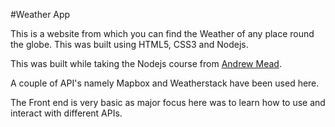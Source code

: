 #Weather App

This is a website from which you can find the Weather of any place round the globe.
This was built using HTML5, CSS3 and Nodejs.

This was built while taking the Nodejs course from [Andrew Mead](https://mead.io/ "Mead's website").

A couple of API's namely Mapbox and Weatherstack have been used here.

The Front end is very basic as major focus here was to learn how to use and interact with different APIs.
